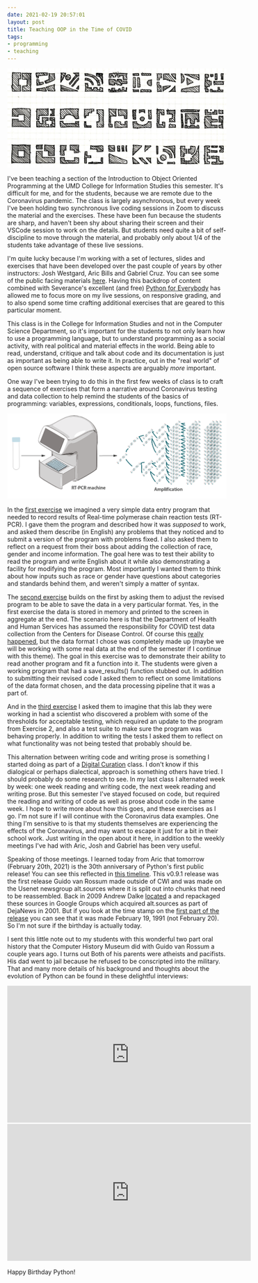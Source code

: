 ```yaml
---
date: 2021-02-19 20:57:01
layout: post
title: Teaching OOP in the Time of COVID
tags:
- programming
- teaching
---
```



<img title="An image from Christopher Alexander's book A Patter Language" class="img-responsive" src="/images/pattern-language.jpg">

I've been teaching a section of the Introduction to Object Oriented Programming
at the UMD College for Information Studies this semester. It's difficult for
me, and for the students, because we are remote due to the Coronavirus
pandemic. The class is largely asynchronous, but every week I've been holding
two synchronous live coding sessions in Zoom to discuss the material and the
exercises. These have been fun because the students are sharp, and haven't been
shy about sharing their screen and their VSCode session to work on the details.
But students need quite a bit of self-discipline to move through the material,
and probably only about 1/4 of the students take advantage of these live
sessions.

I'm quite lucky because I'm working with a set of lectures, slides and
exercises that have been developed over the past couple of years by other
instructors: Josh Westgard, Aric Bills and Gabriel Cruz. You
can see some of the public facing materials
[here](https://umd-ischool-inst326.github.io/inst326-public/). Having this
backdrop of content combined with Severance's excellent (and free) [Python for
Everybody](https://www.py4e.com/book) has allowed me to focus more on my live
sessions, on responsive grading, and to also spend some time crafting
additional exercises that are geared to this particular moment.

This class is in the College for Information Studies and not in the Computer
Science Department, so it's important for the students to not only learn how to
use a programming language, but to understand programming as a social activity,
with real political and material effects in the world. Being able to read,
understand, critique and talk about code and its documentation is just as
important as being able to write it. In practice, out in the "real world" of
open source software I think these aspects are arguably *more*
important.

One way I've been trying to do this in the first few weeks of class is to craft
a sequence of exercises that form a narrative around Coronavirus testing and
data collection to help remind the students of the basics of programming:
variables, expressions, conditionals, loops, functions, files.

<a href="https://www.iaea.org/bulletin/infectious-diseases/how-is-the-covid-19-virus-detected-using-real-time-rt-pcr"><img class="img-responsive" src="/images/rt-pcr.png"></a> 

In the [first exercise](https://umd-ischool-inst326.github.io/inst326-public/modules/module01/exercises/exercise01_covid_testing.html)
we imagined a very simple data entry program that needed to record results of
Real-time polymerase chain reaction tests (RT-PCR). I gave them the program and
described how it was *supposed* to work, and asked them describe (in English)
any problems that they noticed and to submit a version of the program with
problems fixed. I also asked them to reflect on a request from their boss about
adding the collection of race, gender and income information. The goal here was
to test their ability to read the program and write English about it while also
demonstrating a facility for modifying the program. Most importantly I wanted
them to think about how inputs such as race or gender have questions about
categories and standards behind them, and weren't simply a matter of syntax.

The [second
exercise](https://umd-ischool-inst326.github.io/inst326-public/modules/module02/exercises/exercise06.html)
builds on the first by asking them to adjust the revised program to be able to
save the data in a very particular format. Yes, in the first exercise the data
is stored in memory and printed to the screen in aggregate at the end. The
scenario here is that the Department of Health and Human Services has assumed
the responsibility for COVID test data collection from the Centers for Disease
Control. Of course this [really
happened](https://www.theatlantic.com/health/archive/2021/01/hhs-hospitalization-pandemic-data/617725/),
but the data format I chose was completely made up (maybe we will be working
with some real data at the end of the semester if I continue with this theme).
The goal in this exercise was to demonstrate their ability to read another
program and fit a function into it. The students were given a working program
that had a save_results() function stubbed out. In addition to submitting their
revised code I asked them to reflect on some limitations of the data format
chosen, and the data processing pipeline that it was a part of.

And in the [third
exercise](https://umd-ischool-inst326.github.io/inst326-public/modules/module03/exercises/exercise_covid_testing.html)
I asked them to imagine that this lab they were working in had a scientist who
discovered a problem with some of the thresholds for acceptable testing, which
required an update to the program from Exercise 2, and also a test suite to
make sure the program was behaving properly. In addition to writing the tests
I asked them to reflect on what functionality was not being tested that
probably should be.

This alternation between writing code and writing prose is something I started
doing as part of a [Digital
Curation](https://inkdroid.org/2020/09/20/teaching-digital-curation/) class.
I don't know if this dialogical or perhaps dialectical, approach is something
others have tried. I should probably do some research to see. In my last class
I alternated week by week: one week reading and writing code, the next week
reading and writing prose. But this semester I've stayed focused on code, but
required the reading and writing of code as well as prose about code in the
same week. I hope to write more about how this goes, and these exercises as
I go. I'm not sure if I will continue with the Coronavirus data examples. One
thing I'm sensitive to is that my students themselves are experiencing the
effects of the Coronavirus, and may want to escape it just for a bit in their
school work. Just writing in the open about it here, in addition to the weekly
meetings I've had with Aric, Josh and Gabriel has been very useful.

Speaking of those meetings. I learned today from Aric that tomorrow (February
20th, 2021) is the 30th anniversary of Python's first public release! You can
see this reflected in [this
timeline](https://python-history.blogspot.com/2009/01/brief-timeline-of-python.html).
This v0.9.1 release was the first release Guido van Rossum made outside of CWI
and was made on the Usenet newsgroup alt.sources where it is split out into
chunks that need to be reassembled. Back in 2009 Andrew Dalke
[located](http://www.dalkescientific.com/writings/diary/archive/2009/03/27/python_0_9_1p1.html)
a and repackaged these sources in Google Groups which acquired alt.sources as
part of DejaNews in 2001. But if you look at the time stamp on the [first part
of the release](https://groups.google.com/g/alt.sources/c/O2ZSq7DiOwM) you can
see that it was made February 19, 1991 (not February 20). So I'm not sure if
the birthday is actually today.

I sent this little note out to my students with this wonderful two part oral
history that the Computer History Museum did with Guido van Rossum a couple
years ago. I turns out Both of his parents were atheists and pacifists. His dad
went to jail because he refused to be conscripted into the military. That and
many more details of his background and thoughts about the evolution of Python
can be found in these delightful interviews:

<iframe width="560" height="315"
src="https://www.youtube.com/embed/Pzkdci2HDpU" frameborder="0"
allow="accelerometer; autoplay; clipboard-write; encrypted-media; gyroscope;
picture-in-picture" allowfullscreen></iframe>

<iframe width="560" height="315"
src="https://www.youtube.com/embed/y-Yetu20snM" frameborder="0"
allow="accelerometer; autoplay; clipboard-write; encrypted-media; gyroscope;
picture-in-picture" allowfullscreen></iframe>

Happy Birthday Python!




